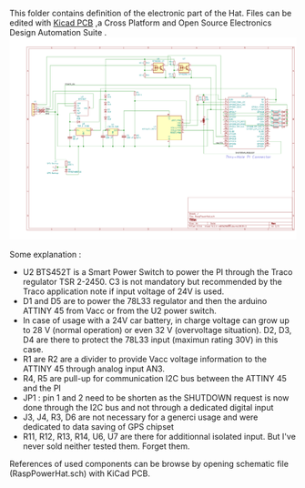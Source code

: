 This folder contains definition of the electronic part of the Hat. 
Files can be edited with [Kicad PCB](http://www.kicad-pcb.org/) ,a Cross Platform and Open Source Electronics Design Automation Suite .
![Schematic](schematic.png)

Some explanation :
- U2 BTS452T is a Smart Power Switch to power the PI through the Traco regulator TSR 2-2450. C3 is not mandatory but recommended by the Traco application note if input voltage of 24V is used. 
- D1 and D5 are to power the 78L33 regulator and then the arduino ATTINY 45 from Vacc or from the U2 power switch.
- In case of usage with a 24V car battery, in charge voltage can grow up to 28 V (normal operation) or even 32 V (overvoltage situation). D2, D3, D4 are there to protect the 78L33 input (maximun rating 30V) in this case.
- R1 are R2 are a divider to provide Vacc voltage information to the ATTINY 45 through  analog input AN3.
- R4, R5 are pull-up for communication I2C bus between the ATTINY 45 and the PI
- JP1 : pin 1 and 2 need to be shorten as the SHUTDOWN request is now done through the I2C bus and not through a dedicated digital input
- J3, J4, R3, D6 are not necessary for a generci usage and were dedicated to data saving of GPS chipset
- R11, R12, R13, R14, U6, U7 are there for additionnal isolated input. But I've never sold neither tested them. Forget them.

References of used components can be browse by opening schematic file (RaspPowerHat.sch) with KiCad PCB.
